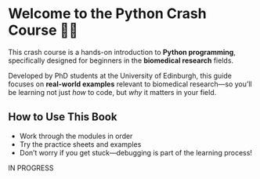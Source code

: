 # Welcome to the Python Crash Course 🧬🐍


This crash course is a hands-on introduction to **Python programming**, specifically designed for beginners in the **biomedical research** fields.

Developed by PhD students at the University of Edinburgh, this guide focuses on **real-world examples** relevant to biomedical research—so you’ll be learning not just *how* to code, but *why* it matters in your field.

## How to Use This Book

- Work through the modules in order  
- Try the practice sheets and examples  
- Don’t worry if you get stuck—debugging is part of the learning process!  

IN PROGRESS


```{tableofcontents}
```
